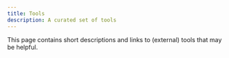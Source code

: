 ```yaml
---
title: Tools
description: A curated set of tools
---
```


This page contains short descriptions and links to (external) tools that may be helpful.

